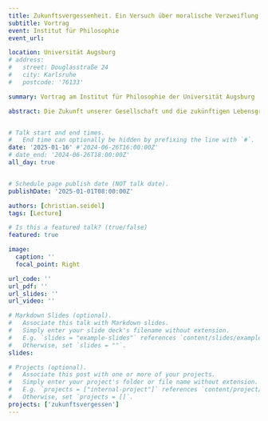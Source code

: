 ```yaml
---
title: Zukunftsvergessenheit. Ein Versuch über moralische Verzweiflung und das gute Leben in moralischer Eintracht
subtitle: Vortrag
event: Institut für Philosophie
event_url: 

location: Universität Augsburg
# address:
#   street: Douglasstraße 24
#   city: Karlsruhe
#   postcode: '76133'

summary: Vortrag am Institut für Philosophie der Universität Augsburg

abstract: Die Zukunft unserer Gesellschaft und die zukünftigen Lebensgrundlagen der Menschheit liegen manchen Menschen besonders am Herzen. Zugleich kann die moralisch motivierte Sorge um die Zukunft angesichts kollektiven Versagens auch zur Verzweiflung treiben und zu einer quälenden Bürde im eigenen Leben werden. Wie sollte man reagieren, wenn ein persönliches moralisches Lebensprojekt zu scheitern droht, weil andere nicht moralisch mitziehen? Welche Einstellung gegenüber der Zukunft ist dann alles in allem betrachtet angemessen? Darf man -- wenn es zum Verzweifeln ist -- die Zukunft vielleicht manchmal doch vergessen? Auf Grundlage einer Explikation von Zukunftsvergessenheit als Verformung kollektiver Deliberation in Diskursen möchte ich ausloten, was schlecht an Zukunftsvergessenheit ist -- und warum es doch zulässig sein kann, selbst die Zukunft anderer zu vergessen. Diese Analyse erlaubt es, die Ambivalenz der Zukunftsvergessenheit besser verstehen, führt aber auch zu einer tieferen Spannung im Ideal des guten Lebens in moralischer Eintracht. Und sie legt einen zusätzlichen Grund offen, was eigentlich moralisch so schlimm daran ist, zu kollektiver Zukunftsvergessenheit beizutragen.


# Talk start and end times.
#   End time can optionally be hidden by prefixing the line with `#`.
date: '2025-01-16' #'2024-06-26T16:00:00Z'
# date_end: '2024-06-26T18:00:00Z'
all_day: true


# Schedule page publish date (NOT talk date).
publishDate: '2025-01-01T08:00:00Z'

authors: [christian.seidel]
tags: [Lecture]

# Is this a featured talk? (true/false)
featured: true

image:
  caption: ''
  focal_point: Right

url_code: ''
url_pdf: ''
url_slides: ''
url_video: ''

# Markdown Slides (optional).
#   Associate this talk with Markdown slides.
#   Simply enter your slide deck's filename without extension.
#   E.g. `slides = "example-slides"` references `content/slides/example-slides.md`.
#   Otherwise, set `slides = ""`.
slides:

# Projects (optional).
#   Associate this post with one or more of your projects.
#   Simply enter your project's folder or file name without extension.
#   E.g. `projects = ["internal-project"]` references `content/project/deep-learning/index.md`.
#   Otherwise, set `projects = []`.
projects: ['zukunftsvergessen']
---
```


